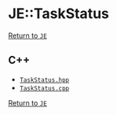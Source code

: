 # JE::TaskStatus

[Return to `JE`](/docs/je.md)

## C++

- [`TaskStatus.hpp`](/src/je/TaskStatus.hpp)
- [`TaskStatus.cpp`](/src/je/TaskStatus.cpp)

[Return to `JE`](/docs/je.md)